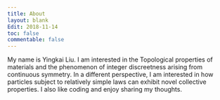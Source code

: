```yaml
---
title: About
layout: blank
Edit: 2018-11-14
toc: false
commentable: false
---
```


My name is Yingkai Liu. I am interested in the Topological properties of materials and the phenomenon of integer discreetness arising from continuous symmetry. In a different perspective, I am interested in how particles subject to relatively simple laws can exhibit novel collective properties. I also like coding and enjoy sharing my thoughts.